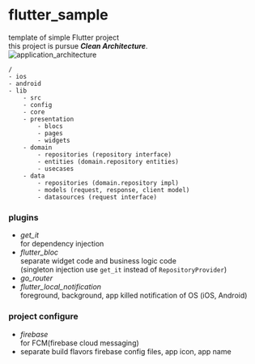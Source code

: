 # flutter_sample

template of simple Flutter project   
this project is pursue *__Clean Architecture__*.  
![application_architecture](https://user-images.githubusercontent.com/29171455/209616504-1df3e205-b3f6-4986-bef8-01ba555a4486.jpg)

```
/
- ios
- android
- lib
	- src
	- config
	- core
	- presentation
		- blocs
		- pages
		- widgets
	- domain
		- repositories (repository interface)
		- entities (domain.repository entities)
		- usecases
	- data
		- repositories (domain.repository impl)
		- models (request, response, client model)
		- datasources (request interface)
```

### __plugins__
- _get_it_   
    for dependency injection
- _flutter_bloc_   
    separate widget code and business logic code   
    (singleton injection use ```get_it``` instead of ```RepositoryProvider```)
- _go_router_
- _flutter_local_notification_   
    foreground, background, app killed notification of OS (iOS, Android)

### __project configure__
- _firebase_   
    for FCM(firebase cloud messaging) 
- separate build flavors firebase config files, app icon, app name
